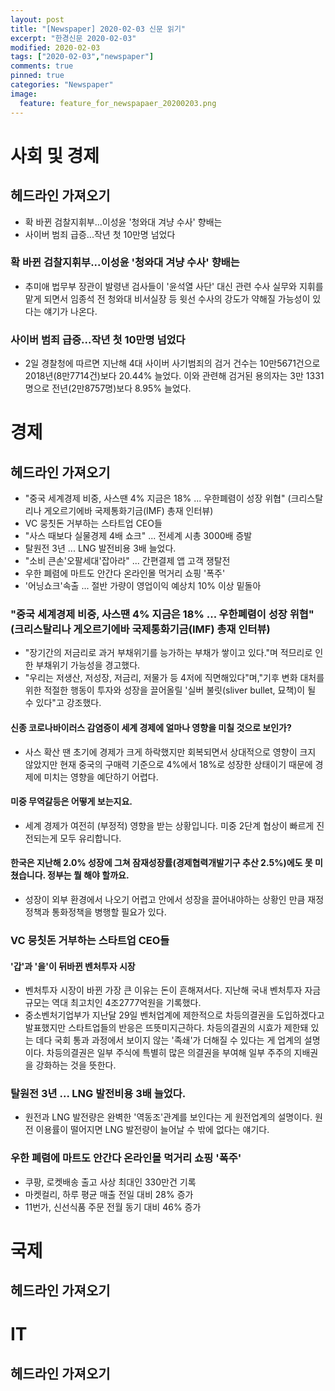 ```yaml
---
layout: post
title: "[Newspaper] 2020-02-03 신문 읽기"
excerpt: "한경신문 2020-02-03"
modified: 2020-02-03
tags: ["2020-02-03","newspaper"]
comments: true
pinned: true
categories: "Newspaper"
image:
  feature: feature_for_newspapaer_20200203.png
---
```

# 사회 및 경제
## 헤드라인 가져오기
- 확 바뀐 검찰지휘부...이성윤 '청와대 겨냥 수사' 향배는
- 사이버 범죄 급증...작년 첫 10만명 넘었다

### 확 바뀐 검찰지휘부...이성윤 '청와대 겨냥 수사' 향배는
- 추미애 법무부 장관이 발령낸 검사들이 '윤석열 사단' 대신 관련 수사 실무와 지휘를 맡게 되면서 임종석 전 청와대 비서실장 등 윗선 수사의 강도가 약해질 가능성이 있다는 얘기가 나온다.

### 사이버 범죄 급증...작년 첫 10만명 넘었다
- 2일 경찰청에 따르면 지난해 4대 사이버 사기범죄의 검거 건수는 10만5671건으로 2018년(8만7714건)보다 20.44% 늘었다. 이와 관련해 검거된 용의자는 3만 1331명으로 전년(2만8757명)보다 8.95% 늘었다.

# 경제
## 헤드라인 가져오기
- "중국 세계경제 비중, 사스땐 4% 지금은 18% ... 우한폐렴이 성장 위협" (크리스탈리나 게오르기에바 국제통화기금(IMF) 총재 인터뷰)
- VC 뭉칫돈 거부하는 스타트업 CEO들
- "사스 때보다 실물경제 4배 쇼크" ... 전세계 시총 3000배 증발
- 탈원전 3년 ... LNG 발전비용 3배 늘었다.
- "소비 큰손'오팔세대'잡아라" ... 간편결제 앱 고객 쟁탈전
- 우한 폐렴에 마트도 안간다 온라인몰 먹거리 쇼핑 '폭주'
- '어닝쇼크'속출 ... 절반 가량이 영업이익 예상치 10% 이상 밑돌아

### "중국 세계경제 비중, 사스땐 4% 지금은 18% ... 우한폐렴이 성장 위협" (크리스탈리나 게오르기에바 국제통화기금(IMF) 총재 인터뷰)
- "장기간의 저금리로 과거 부채위기를 능가하는 부채가 쌓이고 있다."며 적므리로 인한 부채위기 가능성을 경고했다.
- "우리는 저생산, 저성장, 저금리, 저물가 등 4저에 직면해있다"며,"기후 변화 대처를 위한 적절한 행동이 투자와 성장을 끌어올릴 '실버 불릿(sliver bullet, 묘책)이 될 수 있다"고 강조했다.
#### 신종 코로나바이러스 감염증이 세계 경제에 얼마나 영향을 미칠 것으로 보인가?
- 사스 확산 땐 초기에 경제가 크게 하락했지만 회복되면서 상대적으로 영향이 크지 않았지만 현재 중국의 구매력 기준으로 4%에서 18%로 성장한 상태이기 때문에 경제에 미치는 영향을 예단하기 어렵다.
#### 미중 무역갈등은 어떻게 보는지요.
- 세계 경제가 여전히 (부정적) 영향을 받는 상황입니다. 미중 2단계 협상이 빠르게 진전되는게 모두 유리합니다.
#### 한국은 지난해 2.0% 성장에 그쳐 잠재성장률(경제협력개발기구 추산 2.5%)에도 못 미쳤습니다. 정부는 뭘 해야 할까요.
- 성장이 외부 환경에서 나오기 어렵고 안에서 성장을 끌어내야하는 상황인 만큼 재정정책과 통화정책을 병행할 필요가 있다.

### VC 뭉칫돈 거부하는 스타트업 CEO들
#### '갑'과 '을'이 뒤바뀐 벤처투자 시장
- 벤처투자 시장이 바뀐 가장 큰 이유는 돈이 흔해져서다. 지난해 국내 벤처투자 자금 규모는 역대 최고치인 4조2777억원을 기록했다.
- 중소벤처기업부가 지난달 29일 벤처업계에 제한적으로 차등의결권을 도입하겠다고 발표했지만 스타트업들의 반응은 뜨뜻미지근하다. 차등의결권의 시효가 제한돼 있는 데다 국회 통과 과정에서 보이지 않는 '족쇄'가 더해질 수 있다는 게 업계의 설명이다. 차등의결권은 일부 주식에 특별히 많은 의결권을 부여해 일부 주주의 지배권을 강화하는 것을 뜻한다.

### 탈원전 3년 ... LNG 발전비용 3배 늘었다.
- 원전과 LNG 발전량은 완벽한 '역동조'관계를 보인다는 게 원전업계의 설명이다. 원전 이용률이 떨어지면 LNG 발전량이 늘어날 수 밖에 없다는 얘기다.

### 우한 폐렴에 마트도 안간다 온라인몰 먹거리 쇼핑 '폭주'
- 쿠팡, 로켓배송 출고 사상 최대인 330만건 기록
- 마켓컬리, 하루 평균 매출 전일 대비 28% 증가
- 11번가, 신선식품 주문 전월 동기 대비 46% 증가

# 국제
## 헤드라인 가져오기

# IT
## 헤드라인 가져오기
